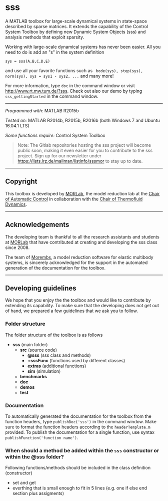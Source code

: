sss
====

A MATLAB toolbox for large-scale dynamical systems in state-space described by sparse matrices. It extends the capability of the Control System Toolbox by defining new Dynamic System Objects (sss) and analysis methods that exploit sparsity.

Working with large-scale dynamical systems has never been easier. All you need to do is add an "s" in the system definition

``sys = sss(A,B,C,D,E)``

and use all your favorite functions such as
`` bode(sys), step(sys), norm(sys), sys = sys1 - sys2, ...``
and many more!

For more information, type `doc` in the command window or visit http://www.rt.mw.tum.de/?sss. Check out also our demo by typing `sss_gettingStarted` in the command window.

***
*Programmed with:* MATLAB R2015b

*Tested on:* MATLAB R2014b, R2015b, R2016b (both Windows 7 and Ubuntu 16.04.1 LTS)

*Some functions require:* Control System Toolbox

> Note: The Gitlab repositories hosting the sss project will become public soon, making it even easier for you to contribute to the sss project.
>Sign up for our newsletter under https://lists.lrz.de/mailman/listinfo/sssmor to stay up to date.

***
Copyright
----------
This toolbox is developed by [MORLab](https://www.rt.mw.tum.de/?morlab), the model reduction lab at the [Chair of Automatic Control](https://www.rt.mw.tum.de/en/home/) in collaboration with the [Chair of Thermofluid Dynamics](http://www.tfd.mw.tum.de/index.php?id=5&L=1).

***
Acknowledgements
-----------------
The developing team is thankful to all the research assistants and students at [MORLab](https://www.rt.mw.tum.de/?morlab) that have contributed at creating and developing the sss class since 2008.

The team of [Morembs](http://www.itm.uni-stuttgart.de/research/model_reduction/MOREMBS_en.php), a model reduction software for elastic multibody systems, is sincerely acknowledged for the support in the automated generation of the documentation for the toolbox.

***
Developing guidelines
----------------------

We hope that you enjoy the the toolbox and would like to contribute by extending its capability.
To make sure that the developing does not get out of hand, we prepared a few guidelines that we ask you to follow.


### Folder structure
The folder structure of the toolbox is as follows
- **sss** (main folder)
	- **src** (source code)
		- **@sss** (sss class and methods)
		- **+sssFunc** (functions used by different classes)
		- **extras** (additional functions)
		- **sim** (simulation)
    - **benchmarks**
    - **doc**
	- **demos**
	- **test**

### Documentation
To automatically generated the documentation for the toolbox from the function headers, type `publishDoc('sss')` in the command window. Make sure to format the function headers according to the ``headerTemplate.m`` provided. To publish the documentation for a single function, use syntax `publishFunction('function name')`.

### When should a method be added within the ``sss`` constructor or within the @sss folder?

Following functions/methods should be included in the class definition (constructor)
- set and get
- everthing that is small enough to fit in 5 lines (e.g. one if else end section plus assigments)
